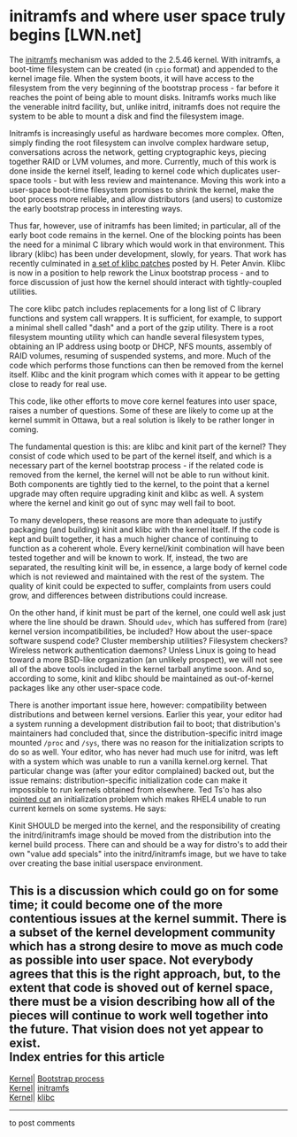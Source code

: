 # initramfs and where user space truly begins [LWN.net]

The [initramfs](http://lwn.net/Articles/14776/) mechanism was added to the 2.5.46 kernel. With initramfs, a boot-time filesystem can be created (in `cpio` format) and appended to the kernel image file. When the system boots, it will have access to the filesystem from the very beginning of the bootstrap process - far before it reaches the point of being able to mount disks. Initramfs works much like the venerable initrd facility, but, unlike initrd, initramfs does not require the system to be able to mount a disk and find the filesystem image. 

Initramfs is increasingly useful as hardware becomes more complex. Often, simply finding the root filesystem can involve complex hardware setup, conversations across the network, getting cryptographic keys, piecing together RAID or LVM volumes, and more. Currently, much of this work is done inside the kernel itself, leading to kernel code which duplicates user-space tools - but with less review and maintenance. Moving this work into a user-space boot-time filesystem promises to shrink the kernel, make the boot process more reliable, and allow distributors (and users) to customize the early bootstrap process in interesting ways. 

Thus far, however, use of initramfs has been limited; in particular, all of the early boot code remains in the kernel. One of the blocking points has been the need for a minimal C library which would work in that environment. This library (klibc) has been under development, slowly, for years. That work has recently culminated in [a set of klibc patches](http://lwn.net/Articles/189263/) posted by H. Peter Anvin. Klibc is now in a position to help rework the Linux bootstrap process - and to force discussion of just how the kernel should interact with tightly-coupled utilities. 

The core klibc patch includes replacements for a long list of C library functions and system call wrappers. It is sufficient, for example, to support a minimal shell called "dash" and a port of the gzip utility. There is a root filesystem mounting utility which can handle several filesystem types, obtaining an IP address using bootp or DHCP, NFS mounts, assembly of RAID volumes, resuming of suspended systems, and more. Much of the code which performs those functions can then be removed from the kernel itself. Klibc and the kinit program which comes with it appear to be getting close to ready for real use. 

This code, like other efforts to move core kernel features into user space, raises a number of questions. Some of these are likely to come up at the kernel summit in Ottawa, but a real solution is likely to be rather longer in coming. 

The fundamental question is this: are klibc and kinit part of the kernel? They consist of code which used to be part of the kernel itself, and which is a necessary part of the kernel bootstrap process - if the related code is removed from the kernel, the kernel will not be able to run without kinit. Both components are tightly tied to the kernel, to the point that a kernel upgrade may often require upgrading kinit and klibc as well. A system where the kernel and kinit go out of sync may well fail to boot. 

To many developers, these reasons are more than adequate to justify packaging (and building) kinit and klibc with the kernel itself. If the code is kept and built together, it has a much higher chance of continuing to function as a coherent whole. Every kernel/kinit combination will have been tested together and will be known to work. If, instead, the two are separated, the resulting kinit will be, in essence, a large body of kernel code which is not reviewed and maintained with the rest of the system. The quality of kinit could be expected to suffer, complaints from users could grow, and differences between distributions could increase. 

On the other hand, if kinit must be part of the kernel, one could well ask just where the line should be drawn. Should `udev`, which has suffered from (rare) kernel version incompatibilities, be included? How about the user-space software suspend code? Cluster membership utilities? Filesystem checkers? Wireless network authentication daemons? Unless Linux is going to head toward a more BSD-like organization (an unlikely prospect), we will not see all of the above tools included in the kernel tarball anytime soon. And so, according to some, kinit and klibc should be maintained as out-of-kernel packages like any other user-space code. 

There is another important issue here, however: compatibility between distributions and between kernel versions. Earlier this year, your editor had a system running a development distribution fail to boot; that distribution's maintainers had concluded that, since the distribution-specific initrd image mounted `/proc` and `/sys`, there was no reason for the initialization scripts to do so as well. Your editor, who has never had much use for initrd, was left with a system which was unable to run a vanilla kernel.org kernel. That particular change was (after your editor complained) backed out, but the issue remains: distribution-specific initialization code can make it impossible to run kernels obtained from elsewhere. Ted Ts'o has also [pointed out](/Articles/191012/) an initialization problem which makes RHEL4 unable to run current kernels on some systems. He says: 

Kinit SHOULD be merged into the kernel, and the responsibility of creating the initrd/initramfs image should be moved from the distribution into the kernel build process. There can and should be a way for distro's to add their own "value add specials" into the initrd/initramfs image, but we have to take over creating the base initial userspace environment. 

This is a discussion which could go on for some time; it could become one of the more contentious issues at the kernel summit. There is a subset of the kernel development community which has a strong desire to move as much code as possible into user space. Not everybody agrees that this is the right approach, but, to the extent that code is shoved out of kernel space, there must be a vision describing how all of the pieces will continue to work well together into the future. That vision does not yet appear to exist.  
Index entries for this article  
---  
[Kernel](/Kernel/Index)| [Bootstrap process](/Kernel/Index#Bootstrap_process)  
[Kernel](/Kernel/Index)| [initramfs](/Kernel/Index#initramfs)  
[Kernel](/Kernel/Index)| [klibc](/Kernel/Index#klibc)  
  


* * *

to post comments 
